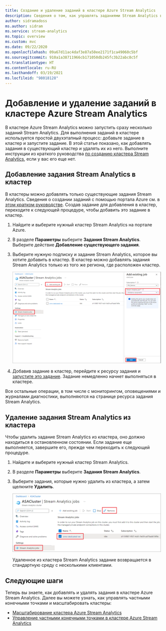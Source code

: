 ```yaml
---
title: Создание и удаление заданий в кластере Azure Stream Analytics
description: Сведения о том, как управлять заданиями Stream Analytics в кластере Azure Stream Analytics
author: sidramadoss
ms.author: sidram
ms.service: stream-analytics
ms.topic: overview
ms.custom: mvc
ms.date: 09/22/2020
ms.openlocfilehash: 09a67d11ac4daf3e87a50ee2171f1ca49060c5bf
ms.sourcegitcommit: 910a1a38711966cb171050db245fc3b22abc8c5f
ms.translationtype: HT
ms.contentlocale: ru-RU
ms.lasthandoff: 03/19/2021
ms.locfileid: "98018128"
---
```

# <a name="add-and-remove-jobs-in-an-azure-stream-analytics-cluster"></a>Добавление и удаление заданий в кластере Azure Stream Analytics

В кластере Azure Stream Analytics можно запустить сразу несколько заданий Stream Analytics. Для выполнения заданий в кластере используется простой двухэтапный процесс: добавьте задание в кластер и запустите задание. В этой статье показано, как добавлять задания в существующий кластер и удалять их из него. Выполните инструкции из краткого руководства [по созданию кластера Stream Analytics](create-cluster.md), если у вас его еще нет.

## <a name="add-a-stream-analytics-job-to-a-cluster"></a>Добавление задания Stream Analytics в кластер

В кластеры можно добавлять только существующие задания Stream Analytics. Сведения о создании заданий с помощью портала Azure см. в [этом кратком руководстве](stream-analytics-quick-create-portal.md). Создав задание для добавления в кластер, переходите к следующей процедуре, чтобы добавить это задание в кластер.

1. Найдите и выберите нужный кластер Stream Analytics на портале Azure.

1. В разделе **Параметры** выберите **Задания Stream Analytics**. Выберите действие **Добавление существующего задания**.

1. Выберите нужную подписку и задание Stream Analytics, которое вы хотите добавить в кластер. В кластер можно добавлять задания Stream Analytics только из того же региона, где расположен кластер.

   ![Добавление задания в кластер](./media/manage-jobs-cluster/add-job.png)

1. Добавив задание в кластер, перейдите к ресурсу задания и [запустите это задание](start-job.md#azure-portal). Задание немедленно начнет выполняться в кластере.

Все остальные операции, в том числе с мониторингом, оповещениями и журналами диагностики, выполняются на странице ресурса задания Stream Analytics.

## <a name="remove-a-stream-analytics-job-from-a-cluster"></a>Удаление задания Stream Analytics из кластера

Чтобы удалить задание Stream Analytics из кластера, оно должно находиться в остановленном состоянии. Если задание еще выполняется, завершите его, прежде чем переходить к следующей процедуре.

1. Найдите и выберите нужный кластер Stream Analytics.

1. В разделе **Параметры** выберите **Задания Stream Analytics**.

1. Выберите задания, которые нужно удалить из кластера, а затем щелкните **Удалить**.

   ![Удаление задания из кластера](./media/manage-jobs-cluster/remove-job.png)

   Удаленное из кластера Stream Analytics задание возвращается в стандартную среду с несколькими клиентами.

## <a name="next-steps"></a>Следующие шаги

Теперь вы знаете, как добавлять и удалять задания в кластере Azure Stream Analytics. Далее вы можете узнать, как управлять частными конечными точками и масштабировать кластеры:

* [Масштабирование кластера Azure Stream Analytics](scale-cluster.md)
* [Управление частными конечными точками в кластере Azure Stream Analytics](private-endpoints.md)
